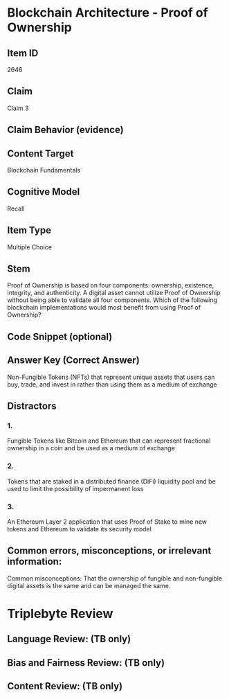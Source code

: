 # Blockchain Architecture - Proof of Ownership

## Item ID
2646

## Claim
Claim 3

## Claim Behavior (evidence)

## Content Target
Blockchain Fundamentals

## Cognitive Model
Recall

## Item Type
Multiple Choice

## Stem
Proof of Ownership is based on four components: ownership, existence, integrity, and authenticity. A digital asset cannot utilize Proof of Ownership without being able to validate all four components. Which of the following blockchain implementations would most benefit from using Proof of Ownership?

## Code Snippet (optional)

## Answer Key (Correct Answer)
Non-Fungible Tokens (NFTs) that represent unique assets that users can buy, trade, and invest in rather than using them as a medium of exchange

## Distractors
### 1.
Fungible Tokens like Bitcoin and Ethereum that can represent fractional ownership in a coin and be used as a medium of exchange

### 2.
Tokens that are staked in a distributed finance (DiFi) liquidity pool and be used to limit the possibility of impermanent loss

### 3.
An Ethereum Layer 2 application that uses Proof of Stake to mine new tokens and Ethereum to validate its security model

## Common errors, misconceptions, or irrelevant information: 
Common misconceptions: That the ownership of fungible and non-fungible digital assets is the same and can be managed the same.

# Triplebyte Review

## Language Review: (TB only)

## Bias and Fairness Review: (TB only)

## Content Review: (TB only)
